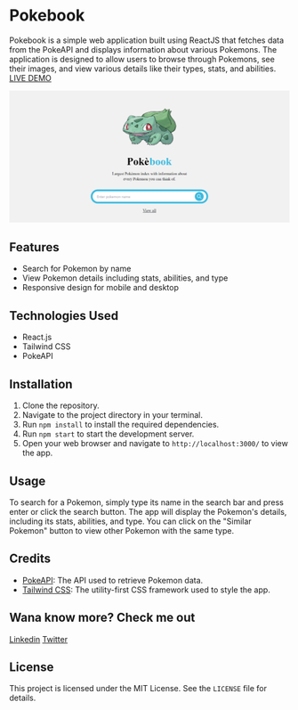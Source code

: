 # Pokebook

Pokebook is a simple web application built using ReactJS that fetches data from the PokeAPI and displays information about various Pokemons. The application is designed to allow users to browse through Pokemons, see their images, and view various details like their types, stats, and abilities. [LIVE DEMO](https://pokebook-swart.vercel.app)

![Pokebook Screenshot](pokebook.png)

## Features

- Search for Pokemon by name
- View Pokemon details including stats, abilities, and type
- Responsive design for mobile and desktop

## Technologies Used

- React.js
- Tailwind CSS
- PokeAPI

## Installation

1. Clone the repository.
2. Navigate to the project directory in your terminal.
3. Run `npm install` to install the required dependencies.
4. Run `npm start` to start the development server.
5. Open your web browser and navigate to `http://localhost:3000/` to view the app.

## Usage

To search for a Pokemon, simply type its name in the search bar and press enter or click the search button. The app will display the Pokemon's details, including its stats, abilities, and type. You can click on the "Similar Pokemon" button to view other Pokemon with the same type.

## Credits

- [PokeAPI](https://pokeapi.co/): The API used to retrieve Pokemon data.
- [Tailwind CSS](https://tailwindcss.com/): The utility-first CSS framework used to style the app.

## Wana know more? Check me out

[Linkedin](https://linkedin.com/in/ekow-prince)
[Twitter](https://twitter.com/itssthetechguy)

## License

This project is licensed under the MIT License. See the `LICENSE` file for details.
